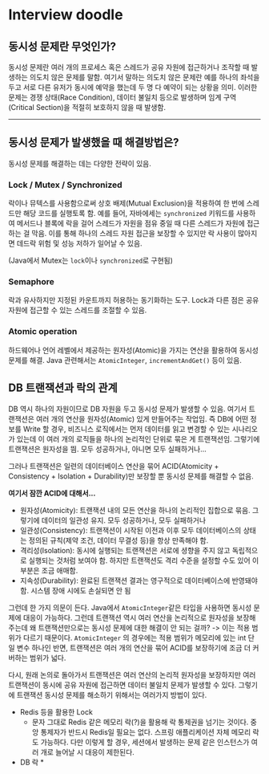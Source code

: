 
# Interview doodle

## 동시성 문제란 무엇인가?

동시성 문제란 여러 개의 프로세스 혹은 스레드가 공유 자원에 접근하거나 조작할 때 발생하는 의도치 않은 문제를 말함. 여기서 말하는 의도치 않은 문제란 예를 하나의 좌석을 두고 서로 다른 유저가 동시에 예약을 했는데 두 명 다 예약이 되는 상황을 의미. 이러한 문제는 경쟁 상태(Race Condition), 데이터 불일치 등으로 발생하며 임계 구역(Critical Section)을 적절히 보호하지 않을 때 발생함.

---

## 동시성 문제가 발생했을 때 해결방법은?

동시성 문제를 해결하는 데는 다양한 전략이 있음.

### Lock / Mutex / Synchronized
락이나 뮤텍스를 사용함으로써 상호 배제(Mutual Exclusion)을 적용하여 한 번에 스레드만 해당 코드를 실행토록 함. 예를 들어, 자바에세는 `synchronized` 키워드를 사용하여 메서드나 블록에 락을 걸어 스레드가 자원을 점유 중일 때 다른 스레드가 자원에 접근하는 걸 막음. 이를 통해 하나의 스레드 자원 접근을 보장할 수 있지만 락 사용이 많아지면 데드락 위험 및 성능 저하가 일어날 수 있음. 

(Java에서 Mutex는 `lock`이나 `synchronized`로 구현됨)

### Semaphore
락과 유사하지만 지정된 카운트까지 허용하는 동기화하는 도구. Lock과 다른 점은 공유 자원에 접근할 수 있는 스레드를 조절할 수 있음. 

### Atomic operation
하드웨어나 언어 레벨에서 제공하는 원자성(Atomic)을 가지는 연산을 활용하여 동시성 문제를 해결. Java 관련해서는  `AtomicInteger`, `incrementAndGet()` 등이 있음.


## DB 트랜잭션과 락의 관계
DB 역시 하나의 자원이므로 DB 자원을 두고 동시성 문제가 발생할 수 있음. 여기서 트랜잭션은 여러 개의 연산을 원자성(Atomic) 있게 만들어주는 작업임. 즉 DB에 어떤 정보를 Write 할 경우, 비즈니스 로직에서는 먼저 데이터를 읽고 변경할 수 있는 시나리오가 있는데 이 여러 개의 로직들을 하나의 논리적인 단위로 묶은 게 트랜잭션임. 그렇기에 트랜잭션은 원자성을 띔. 모두 성공하거나, 아니면 모두 실패하거나... 

그러나 트랜잭션은 일련의 데이터베이스 연산을 묶어 ACID(Atomicity + Consistency + Isolation + Durability)만 보장할 뿐 동시성 문제를 해결할 수 없음. 

**여기서 잠깐 ACID에 대해서...**
* 원자성(Atomicity): 트랜잭션 내의 모든 연산을 하나의 논리적인 집합으로 묶음. 그렇기에 데이터의 일관성 유지. 모두 성공하거나, 모두 실패하거나
* 일관성(Consistency): 트랜잭션이 시작된 이전과 이후 모두 데이터베이스의 상태는 정의된 규칙(제약 조건, 데이터 무결성 등)을 항상 만족해야 함.
* 격리성(Isolation): 동시에 실행되는 트랜잭션은 서로에 셩향을 주지 않고 독립적으로 실행되는 것처럼 보여야 함. 하지만 트랜잭션도 격리 수준을 설정할 수도 있어 이 부분은 조금 애매함.
* 지속성(Durability): 완료된 트랜잭션 결과는 영구적으로 데이터베이스에 반영돼야 함. 시스템 장애 시에도 손실되면 안 됨

그런데 한 가지 의문이 든다. Java에서 `AtomicInteger`같은 타입을 사용하면 동시성 문제에 대응이 가능하다. 그런데 트랜잭션 역시 여러 연산을 논리적으로 원자성을 보장해주는데 왜 트랜잭션만으로는 동시성 문제에 대한 해결이 안 되는 걸까?
-> 이는 적용 범위가 다르기 때문이다. `AtomicInteger` 의 경우에는 적용 범위가 메모리에 있는 int 단일 변수 하나인 반면, 트랜잭션은 여러 개의 연산을 묶어 ACID를 보장하기에 조금 더 커버하는 범위가 넓다.

다시, 원래 논의로 돌아가서 트랜잭션은 여러 연산의 논리적 원자성을 보장하지만 여러 트랜잭션이 동시에 공유 자원에 접근하면 데이터 불일치 문제가 발생할 수 있다. 그렇기에 트랜잭션 동시성 문제를 해소하기 위해서는 여러가지 방법이 있다.
* Redis 등을 활용한 Lock
	* 문자 그대로 Redis 같은 메모리 락(?)을 활용해 락 통제권을 넘기는 것이다. 중앙 통제자가 반드시 Redis일 필요는 없다. 스프링 애플리케이션 자체 메모리 락도 가능하다. 다만 이렇게 할 경우, 세션에서 발생하는 문제 같은 인스턴스가 여러 개로 늘어날 시 대응이 제한된다.
* DB 락
	* 